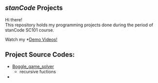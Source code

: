 ## *stanCode* Projects
Hi there!\
This repository holds my programming projects done during the period of stanCode SC101 course.

Watch my *[Demo Videos!](https://drive.google.com/drive/folders/1T6Q9RMnU8vpusJp5JTDI5Ez1Jys3W5UN?usp=sharing)

## Project Source Codes:
* [Boggle_game_solver](https://github.com/Howard1209/MystanCodeProjects/blob/main/stanCode_Projects/Boggle_game_solver/boggle.py)
  * recursive fuctions
*
